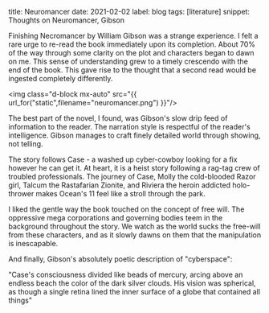 title: Neuromancer 
date: 2021-02-02
label: blog
tags: [literature]
snippet: Thoughts on Neuromancer, Gibson

Finishing Necromancer by William Gibson was a strange experience. I felt a rare urge to re-read the book immediately upon its completion. About 70% of the way through some clarity on the plot and characters began to dawn on me. This sense of understanding grew to a timely crescendo with the end of the book. This gave rise to the thought that a second read would be ingested completely differently. 

<img class="d-block mx-auto" src="{{ url_for("static",filename="neuromancer.png") }}"/>


The best part of the novel, I found, was Gibson's slow drip feed of information to the reader. The narration style is respectful of the reader's intelligence. Gibson manages to craft finely detailed world through showing, not telling. 

The story follows Case - a washed up cyber-cowboy looking for a fix however he can get it. At heart, it is a heist story following a rag-tag crew of troubled professionals. The journey of Case, Molly the cold-blooded Razor girl, Talcum the Rastafarian Zionite, and Riviera the heroin addicted holo-thrower makes Ocean's 11 feel like a stroll through the park.

I liked the gentle way the book touched on the concept of free will. The oppressive mega corporations and governing bodies teem in the background throughout the story. We watch as the world sucks the free-will from these characters, and as it slowly dawns on them that the manipulation is inescapable. 

And finally, Gibson's absolutely poetic description of "cyberspace": 

"Case's consciousness divided like beads of mercury, arcing above an endless beach the color of the dark silver clouds. His vision was spherical, as though a single retina lined the inner surface of a globe that contained all things"